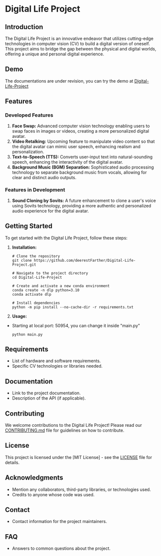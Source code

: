 # Digital Life Project

## Introduction
The Digital Life Project is an innovative endeavor that utilizes cutting-edge technologies in computer vision (CV) to build a digital version of oneself. This project aims to bridge the gap between the physical and digital worlds, offering a unique and personal digital experience.

## Demo
The documentations are under revision, you can try the demo at [Digital-Life-Project](http://www.pandub.cn:50954)

## Features
### Developed Features
1. **Face Swap:** Advanced computer vision technology enabling users to swap faces in images or videos, creating a more personalized digital avatar.
2. **Video Retalking:** Upcoming feature to manipulate video content so that the digital avatar can mimic user speech, enhancing realism and personalization.
3. **Text-to-Speech (TTS):** Converts user-input text into natural-sounding speech, enhancing the interactivity of the digital avatar.
4. **Background Music (BGM) Separation:** Sophisticated audio processing technology to separate background music from vocals, allowing for clear and distinct audio outputs.

### Features in Development
1. **Sound Cloning by Sovits:** A future enhancement to clone a user's voice using Sovits technology, providing a more authentic and personalized audio experience for the digital avatar.

## Getting Started
To get started with the Digital Life Project, follow these steps:
1. **Installation:**
    ```
    # Clone the repository
    git clone https://github.com/deerestFarther/Digital-Life-Project.git

    # Navigate to the project directory
    cd Digital-Life-Project

    # Create and activate a new conda environment
    conda create -n dlp python=3.10
    conda activate dlp

    # Install dependencies
    python -m pip install --no-cache-dir -r requirements.txt
    ```
2. **Usage:**
    <!-- - Instructions on how to use the application.
    - Example commands and expected outputs. -->
- Starting at local port: 50954, you can change it inside "main.py"    
    ```
    python main.py
    ```

## Requirements
- List of hardware and software requirements.
- Specific CV technologies or libraries needed.

## Documentation
- Link to the project documentation.
- Description of the API (if applicable).

## Contributing
We welcome contributions to the Digital Life Project! Please read our [CONTRIBUTING.md](CONTRIBUTING.md) file for guidelines on how to contribute.

## License
This project is licensed under the [MIT License] - see the [LICENSE](LICENSE) file for details.

## Acknowledgments
- Mention any collaborators, third-party libraries, or technologies used.
- Credits to anyone whose code was used.

## Contact
- Contact information for the project maintainers.

## FAQ
- Answers to common questions about the project.
    <!-- - diffbir依赖triton安装问题：https://github.com/XPixelGroup/DiffBIR/issues/24
    - diffbir依赖：https://github.com/XPixelGroup/DiffBIR -->
